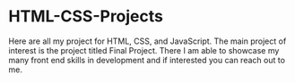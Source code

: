 # HTML-CSS-Projects
Here are all my project for HTML, CSS, and JavaScript. The main project of interest is the project titled Final Project. There I am able to showcase my many front end skills in development and if interested you can reach out to me. 
